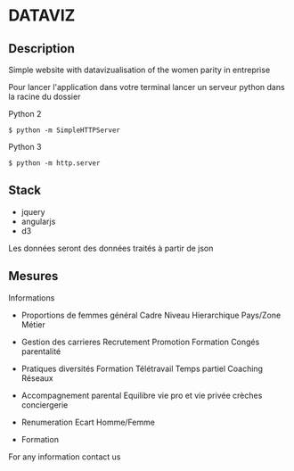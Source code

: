 DATAVIZ
==========

## Description

Simple website with datavizualisation of the women parity in entreprise

Pour lancer l'application dans votre terminal lancer un serveur python dans la racine du dossier

Python 2
```
$ python -m SimpleHTTPServer

```

Python 3
```
$ python -m http.server 

```

## Stack

* jquery
* angularjs
* d3

Les données seront des données traités à partir de json

## Mesures

Informations

* Proportions de femmes général
		Cadre
		Niveau Hierarchique
		Pays/Zone
		Métier

* Gestion des carrieres
		Recrutement
		Promotion
		Formation
		Congés parentalité

* Pratiques diversités
		Formation
		Télétravail
		Temps partiel
		Coaching
		Réseaux

* Accompagnement parental
		Equilibre vie pro et vie privée
		crèches
		conciergerie

* Renumeration
		Ecart Homme/Femme

* Formation

For any information contact us 
